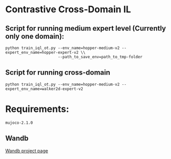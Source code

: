 # Contrastive Cross-Domain IL

## Script for running medium expert level (Currently only one domain):

```
python train_iql_ot.py --env_name=hopper-medium-v2 --expert_env_name=hopper-expert-v2 \\
                       --path_to_save_env=path_to_tmp-folder
```
## Script for running cross-domain
```
python train_iql_ot.py --env_name=hopper-medium-v2 --expert_env_name=walker2d-expert-v2
```

# Requirements:
`mujoco-2.1.0`

## Wandb
[Wandb project page](https://wandb.ai/cilot/projects)
